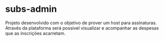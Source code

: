 # subs-admin
Projeto desenvolvido com o objetivo de prover um host para assinaturas. Através da plataforma será possível visualizar e acompanhar as despesas que as inscrições acarretam. 
